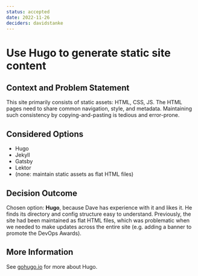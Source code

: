 ```yaml
---
status: accepted
date: 2022-11-26
deciders: davidstanke
---
```

# Use Hugo to generate static site content

## Context and Problem Statement

This site primarily consists of static assets: HTML, CSS, JS. The HTML pages need to share common navigation, style, and metadata. Maintaining such consistency by copying-and-pasting is tedious and error-prone.

## Considered Options

* Hugo
* Jekyll
* Gatsby
* Lektor
* (none: maintain static assets as flat HTML files)

## Decision Outcome

Chosen option: **Hugo**, because Dave has experience with it and likes it. He finds its directory and config structure easy to understand. Previously, the site had been maintained as flat HTML files, which was problematic when we needed to make updates across the entire site (e.g. adding a banner to promote the DevOps Awards).


## More Information

See [gohugo.io](gohugo.io) for more about Hugo.